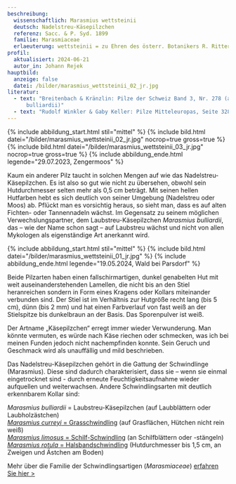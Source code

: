 ```yaml
---
beschreibung:
  wissenschaftlich: Marasmius wettsteinii
  deutsch: Nadelstreu-Käsepilzchen
  referenz: Sacc. & P. Syd. 1899
  familie: Marasmiaceae
  erlaeuterung: wettsteinii = zu Ehren des österr. Botanikers R. Ritter v. Wettstein
profil:
  aktualisiert: 2024-06-21
  autor_in: Johann Rejek
hauptbild:
  anzeige: false
  datei: /bilder/marasmius_wettsteinii_02_jr.jpg
literatur:
  - text: "Breitenbach & Kränzlin: Pilze der Schweiz Band 3, Nr. 278 (als Marasmius
      bulliardii)"
  - text: "Rudolf Winkler & Gaby Keller: Pilze Mitteleuropas, Seite 328"
---
```

{% include abbildung_start.html stil="mittel" %}
{% include bild.html datei="/bilder/marasmius_wettsteinii_02_jr.jpg" nocrop=true gross=true %}
{% include bild.html datei="/bilder/marasmius_wettsteinii_03_jr.jpg" nocrop=true gross=true %}
{% include abbildung_ende.html legende="29.07.2023, Zengermoos" %}

Kaum ein anderer Pilz taucht in solchen Mengen auf wie das Nadelstreu-Käsepilzchen. Es ist also so gut wie nicht zu übersehen, obwohl sein Hutdurchmesser selten mehr als 0,5 cm beträgt. Mit seinen hellen Hutfarben hebt es sich deutlich von seiner Umgebung (Nadelstreu oder Moos) ab. Pflückt man es vorsichtig heraus, so sieht man, dass es auf alten Fichten- oder Tannennadeln wächst. Im Gegensatz zu seinem möglichen Verwechslungspartner, dem Laubstreu-Käsepilzchen *Marasmius bulliardii*, das – wie der Name schon sagt – auf Laubstreu wächst und nicht von allen Mykologen als eigenständige Art anerkannt wird.

{% include abbildung_start.html stil="mittel" %}
{% include bild.html datei="/bilder/marasmius_wettsteinii_01_jr.jpg" %}
{% include abbildung_ende.html legende="19.05.2024, Wald bei Parsdorf" %}

Beide Pilzarten haben einen fallschirmartigen, dunkel genabelten Hut mit weit auseinanderstehenden Lamellen, die nicht bis an den Stiel heranreichen sondern in Form eines Kragens oder Kollars miteinander verbunden sind. Der Stiel ist im Verhältnis zur Hutgröße recht lang (bis 5 cm), dünn (bis 2 mm) und hat einen Farbverlauf von fast weiß an der Stielspitze bis dunkelbraun an der Basis. Das Sporenpulver ist weiß.

Der Artname „Käsepilzchen“ erregt immer wieder Verwunderung. Man könnte vermuten, es würde nach Käse riechen oder schmecken, was ich bei meinen Funden jedoch nicht nachempfinden konnte. Sein Geruch und Geschmack wird als unauffällig und mild beschrieben.

Das Nadelstreu-Käsepilzchen gehört in die Gattung der Schwindlinge (Marasmius). Diese sind dadurch charakterisiert, dass sie – wenn sie einmal eingetrocknet sind - durch erneute Feuchtigkeitsaufnahme wieder aufquellen und weiterwachsen. Andere Schwindlingsarten mit deutlich erkennbarem Kollar sind:

*Marasmius bulliardii* = Laubstreu-Käsepilzchen (auf Laubblättern oder Laubholzästchen)\
[*Marasmius curreyi* = Grasschwindling](/pilze/marasmius-curreyi-grasschwindling) (auf Grasflächen, Hütchen nicht rein weiß)\
[*Marasmius limosus* = Schilf-Schwindling](/pilze/marasmius-limosus-schilf-schwindling) (an Schilfblättern oder -stängeln)\
[*Marasmius rotula* = Halsbandschwindling](/pilze/marasmius-rotula-halsbandschwindling) (Hutdurchmesser bis 1,5 cm, an Zweigen und Ästchen am Boden)

Mehr über die Familie der Schwindlingsartigen (*Marasmiaceae*) [erfahren Sie hier >](/verwandt/schwindlinge)